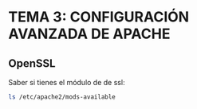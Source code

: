 # TEMA 3: CONFIGURACIÓN AVANZADA DE APACHE

## OpenSSL

 Saber si tienes el módulo de de ssl:
 ``` bash
ls /etc/apache2/mods-available
 ```
